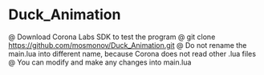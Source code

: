 # Duck_Animation
@ Download Corona Labs SDK to test the program
@ git clone https://github.com/mosmonov/Duck_Animation.git
@ Do not rename the main.lua into different name, because Corona does not read other .lua files
@ You can modify and make any changes into main.lua

